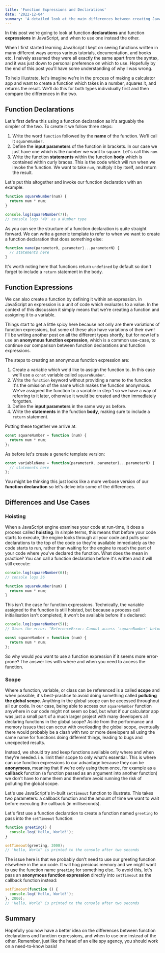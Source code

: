 ```yaml
---
title: 'Function Expressions and Declarations'
date: '2022-12-04'
summary: 'A detailed look at the main differences between creating JavaScript functions with function declarations and function declarations'
---
```


In this post we're going to look at function **declarations** and function **expressions** in JavaScript, and when to use one instead the other.

When I first started learning JavaScript I kept on seeing functions written in many different ways across various tutorials, documentation, and books etc. I naively assumed they were all exactly the same apart from the syntax, and it was just down to personal preference on which to use. Hopefully by the end of this post you'll have some understanding of why I was wrong.

To help illustrate, let's imagine we're in the process of making a calculator app and want to create a function which takes in a number, squares it, and returns the result. We'll do this for both types individually first and then compare the differences in the two.

## Function Declarations

Let's first define this using a function declaration as it's arguably the simpler of the two. To create it we follow three steps:

1. Write the word `function` followed by the **name** of the function. We'll call it `squareNumber`.
2. Define the **input parameters** of the function in brackets. In our case we just have one which is the number we want to square. Let's call this `num`.
3. Write the function **statements** within the function **body** which is contained within curly braces. This is the code which will run when we invoke the function. We want to take `num`, multiply it by itself, and return the result.

Let's put this altogether and invoke our function declaration with an example:

```javascript
function squareNumber(num) {
  return num * num;
}

console.log(squareNumber(7));
// console logs '49' as a Number type
```

As you can see the structure of a function declaration is quite straight forward. We can write a generic template to refer to when we want to create a function declaration that does something else:

```javascript
function name(parameter0, parameter1...parameterN) {
  // statements here
}
```

It's worth noting here that functions return `undefined` by default so don't forget to include a `return` statement in the body.

## Function Expressions

We can also create a function by defining it within an expression. In JavaScript an expression is a unit of code which evaluates to a value. In the context of this discussion it simply means that we're creating a function and assigning it to a variable.

Things start to get a little spicy here because not only are there variations of function expressions, but some of these also have variations of their own! I'll be writing another post on all the different types shortly, but for now let's use an **anonymous function expression**, which is a common use-case, to continue our comparison between function declarations and function expressions.

The steps to creating an anonymous function expression are:

1. Create a variable which we'd like to assign the function to. In this case we'll use a `const` variable called `squareNumber`.
2. Write the `function` keyword without providing a name to the function. It's the omission of the name which makes the function anonymous. We've assigned the function to a variable in step 1 so we have a way of referring to it later, otherwise it would be created and then immediately forgotten.
3. Define the **input parameters** in the same way as before.
4. Write the **statements** in the function **body**, making sure to include a `return` statement.

Putting these together we arrive at:

```javascript
const squareNumber = function (num) {
  return num * num;
};
```

As before let's create a generic template version:

```javascript
const variableName = function(parameter0, parameter1...parameterN) {
  // statements here
};
```

You might be thinking this just looks like a more verbose version of our **function declaration** so let's delve into some of the differences.

## Differences and Use Cases

### Hoisting

When a JavaScript engine examines your code at run-time, it does a process called **hoisting**. In simple terms, this means that before your code starts to execute, the engine looks through all your code and pulls your declarations to the top of the code so they're available immediately as the code starts to run, rather than waiting for the engine to reach the part of your code where you've declared the function. What does the mean in practice? You can call a function declaration before it's written and it will still execute:

```javascript
console.log(squareNumber(6));
// console logs 36

function squareNumber(num) {
  return num * num;
}
```

This isn't the case for function expressions. Technically, the variable assigned to the function is still hoisted, but because a process call initialisation isn't completed, it won't be available before it's declared:

```javascript
console.log(squareNumber(5));
// Gives the error: "ReferenceError: Cannot access 'squareNumber' before initialization"

const squareNumber = function (num) {
  return num * num;
};
```

So why would you want to use a function expression if it seems more error-prone? The answer lies with where and when you need to access the function.

### Scope

Where a function, variable, or class can be referenced is a called **scope** and when possible, it's best-practice to avoid doing something called **polluting the global scope**. Anything in the global scope can be accessed throughout all our code. In our case, being able to access our `squareNumber` function anywhere in our code might not seem so bad, but what if our calculator app was just a small part of a much larger project with many developers all declaring functions in the global scope? Aside from the performance and memory issues that can occur with overloading the global scope, eventually there would probably be a clash with two or more developers all using the same name for functions doing different things, leading to bugs and unexpected results.

Instead, we should try and keep functions available only where and when they're needed. i.e. limit their scope to only what's essential. This is where can use function expressions to our advantage because they can be **anonymous**, meaning that if we're only using them once, for example as a **callback** function (a function passed as an argument into another function) we don't have to name them and therefore avoid running the risk of polluting the global scope.

Let's use JavaScript's in-built `setTimeout` function to illustrate. This takes two parameters: a callback function and the amount of time we want to wait before executing the callback (in milliseconds).

Let's first use a function declaration to create a function named `greeting` to pass into the `setTimeout` function:

```javascript
function greeting() {
  console.log('Hello, World!');
}

setTimeout(greeting, 2000);
// 'Hello, World' is printed to the console after two seconds
```

The issue here is that we probably don't need to use our greeting function elsewhere in the our code. It will hog precious memory and we might want to use the function name `greeting` for something else. To avoid this, let's pass an **anonymous function expression** directly into `setTimeout` as the callback function instead:

```javascript
setTimeout(function () {
  console.log('Hello, World!');
}, 2000);
// 'Hello, World' is printed to the console after two seconds
```

## Summary

Hopefully you now have a better idea on the differences between function declarations and function expressions, and when to use one instead of the other. Remember, just like the head of an elite spy agency, you should work on a need-to-know basis!
